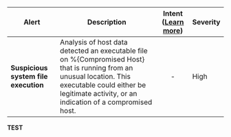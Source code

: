 |Alert|Description|Intent ([Learn more](#intentions))|Severity|
|----|----|:----:|--|
|**Suspicious system file execution**|Analysis of host data detected an executable file on %{Compromised Host} that is running from an unusual location. This executable could either be legitimate activity, or an indication of a compromised host.|-|High|
**TEST**
